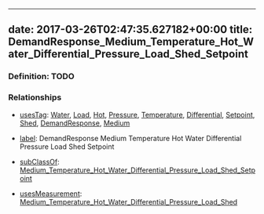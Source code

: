 
---
date: 2017-03-26T02:47:35.627182+00:00
title: DemandResponse_Medium_Temperature_Hot_Water_Differential_Pressure_Load_Shed_Setpoint
---
### Definition: TODO

### Relationships

* [usesTag](https://brickschema.org/schema/1.0/BrickFrame#usesTag): [Water](https://brickschema.org/schema/1.0/BrickTag#Water), [Load](https://brickschema.org/schema/1.0/BrickTag#Load), [Hot](https://brickschema.org/schema/1.0/BrickTag#Hot), [Pressure](https://brickschema.org/schema/1.0/BrickTag#Pressure), [Temperature](https://brickschema.org/schema/1.0/BrickTag#Temperature), [Differential](https://brickschema.org/schema/1.0/BrickTag#Differential), [Setpoint](https://brickschema.org/schema/1.0/BrickTag#Setpoint), [Shed](https://brickschema.org/schema/1.0/BrickTag#Shed), [DemandResponse](https://brickschema.org/schema/1.0/BrickTag#DemandResponse), [Medium](https://brickschema.org/schema/1.0/BrickTag#Medium)

* [label](http://www.w3.org/2000/01/rdf-schema#label): DemandResponse Medium Temperature Hot Water Differential Pressure Load Shed Setpoint

* [subClassOf](http://www.w3.org/2000/01/rdf-schema#subClassOf): [Medium_Temperature_Hot_Water_Differential_Pressure_Load_Shed_Setpoint](https://brickschema.org/schema/1.0/Brick#Medium_Temperature_Hot_Water_Differential_Pressure_Load_Shed_Setpoint)

* [usesMeasurement](https://brickschema.org/schema/1.0/BrickFrame#usesMeasurement): [Medium_Temperature_Hot_Water_Differential_Pressure_Load_Shed](https://brickschema.org/schema/1.0/Brick#Medium_Temperature_Hot_Water_Differential_Pressure_Load_Shed)

